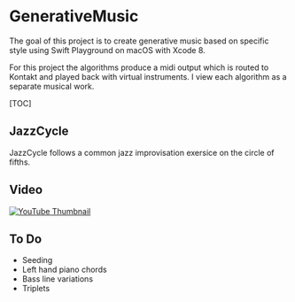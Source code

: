 # GenerativeMusic

The goal of this project is to create generative music based on specific style using Swift Playground on macOS with Xcode 8.

For this project the algorithms produce a midi output which is routed to Kontakt and played back with virtual instruments. I view each algorithm as a separate musical work. 

[TOC]

## JazzCycle

JazzCycle follows a common jazz improvisation exersice on the circle of fifths. 

## Video

[![YouTube Thumbnail](http://img.youtube.com/vi/1q921-EMoXw/1.jpg)](https://youtu.be/1q921-EMoXw)

## To Do

* Seeding
* Left hand piano chords
* Bass line variations
* Triplets
